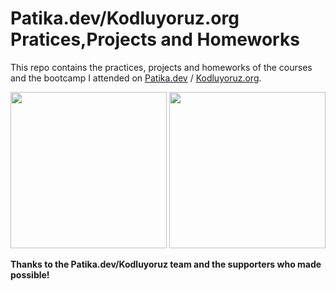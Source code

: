 # Patika.dev/Kodluyoruz.org Pratices,Projects and Homeworks

This repo contains the practices, projects and homeworks of the courses and the bootcamp I attended on [Patika.dev](https://www.patika.dev/tr) / [Kodluyoruz.org](https://www.kodluyoruz.org/).

<img width="250" height="250" src="https://global-uploads.webflow.com/6097e0eca1e87557da031fef/609859a191abe5d64b17fed3_Patika%20logo-p-500.png">
<img width="250" height="250" src="https://avatars.githubusercontent.com/u/30476529?s=280&v=4">



**Thanks to the Patika.dev/Kodluyoruz team and the supporters who made possible!**
